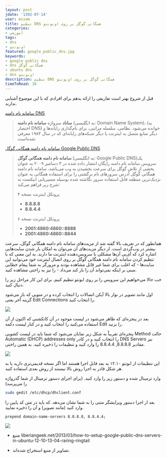 ```yaml
---
layout: post
jdate: '1392-07-14'
user: misam
title: تنظیم DNS همگانی گوگل بر روی اوبونتو
categories:
- آموزشی
tags:
- dns
- اوبونتو
featured: google_public_dns.jpg
keywords:
- google public dns
- dns همگانی گوگل
- ubuntu dns
- dns اوبونتو
description: تنظیم DNS همگانی گوگل بر روی اوبونتو
timeToRead: 10
---
```


قبل از شروع بهتر است تعاریفی را ارائه بدهم برای افرادی که با این موضوع آشنایی ندارند.

[سامانه نام دامنه DNS](http://fa.wikipedia.org/wiki/DNS)

> **ساناد** سرواژه **سامانه نام دامنه** (به انگلیسی: Domain Name System)‏، (به اختصار DNS) خوانده می‌شود. نظامی، سلسله مراتبی، برای نام‌گذاری رایانه‌ها و دیگر منابع متصل به اینترنت یا دیگر شبکه‌های رایانه‌ای که در سال ۱۹۸۴ معرفی شده‌است.

[سامانه نام دامنه همگانی گوگل Google Public DNS](http://fa.wikipedia.org/wiki/%D8%B3%D8%A7%D9%85%D8%A7%D9%86%D9%87_%D9%86%D8%A7%D9%85_%D8%AF%D8%A7%D9%85%D9%86%D9%87_%D9%87%D9%85%DA%AF%D8%A7%D9%86%DB%8C_%DA%AF%D9%88%DA%AF%D9%84)

> **سامانه نام دامنه همگانی گوگل** (به انگلیسی: Google Public DNS)‏ یک سرویس سامانه نام دامنه رایگان انتشار داده شده در ۳ دسامبر ۲۰۰۹ به عنوان بخشی از تلاش گوگل برای سرعت بخشیدن به وب می‌باشد، سامانه نام دامنه همگانی گوگل آدرس سرورهای نام برگشتی را برای استفاده همگانی به عنوان نزدیک‌ترین منطقه قابل استفاده سرور نگاشته شده بوسیله مسیریابی انیکست به شرح زیر فراهم می‌کند:
> 
> پروتکل اینترنت نسخه ۴
> 
> *   **8.8.8.8**
> *   **8.8.4.4**
> 
> پروتکل اینترنت نسخه ۶
> 
> *   **2001:4860:4860::8888**
> *   **2001:4860:4860::8844**

همانطور که در تعریف بالا گفته شد از مزیت‌های سامانه نام دامنه همگانی گوگل، سرعت بیشتر در وب‌گردی است. از دیگر مزیت‌های آن می‌توان به امکان بار شدن سایت‌هایی اشاره کرد که آی‌پی آن‌ها مشکلی با سرویس‌دهنده اینترنت ما دارند. به این معنی که با تنظیم کردن سامانه نام دامنه همگانی گوگل بر روی اتصال اینترنت خود می‌توانید این سایت‌ها - که اغلب برای شما غیر قابل مشاهده بودند و مرورگر به شما پیغام خطایی مبنی بر اینکه نمی‌تواند آن را بار کند می‌داد - را نیز به راحتی مشاهده کنید.

خب حالا می‌خواهیم این سرویس را بر روی ابونتو تنظیم کنیم. برای این کار مراحل زیر را دنبال کنید.

اول مانند تصویر در نوار بالا آیکن اتصالات را انتخاب کرده و در منویی که باز می‌شود گزینه آخر یعنی Edit Connections را انتخاب کنید.

![](/linuxiha/images/2013-10-06_1.png)

بعد در پنجره‌ای که ظاهر می‌شود در لیست موجود در آن کانکشنی که اکنون از آن استفاده می‌کنید را انتخاب کنید و در کنار لیست دکمه Edit را بزنید.

پنجره‌ای تقریباْ به شکل زیر نمایان می‌شود که شما باید در لیست کشویی Method حالت Automatic (DHCP) addresses only را انتخاب کنید و در کادر DNS Servers نیز مقادیر 8.8.8.8, 8.8.4.4 را وارد کنید و تنظیمات را ذخیره کنید. به همین راحتی.

![](/linuxiha/images/2013-10-06_2.png)

این تنظیمات از ابونتو ۱۲.۱۰ به بعد قابل اجرا هستند اما اگر نسخه قدیمی‌تری دارید یا به هر شکل قادر به اجرا روش بالا نیستند از روش بعدی استفاده کنید.

وارد ترمینال شده و دستور زیر را وارد کنید. (برای اجرای دستور ترمینال از شما گذرواژه را می‌پرسد)

```sh
sudo gedit /etc/dhcp/dhclient.conf
```

بعد از اجرا دستور ویرایشگر متنی را به شما نشان ‌می‌دهد. که باید در متن کد پایین را وارد کنید (مانند تصویر) و آن را ذخیره نمایید.

```
prepend domain-name-servers 8.8.8.8, 8.8.4.4;
```

![](/linuxiha/images/2013-10-06_3.png)

* منبع liberiangeek.net/2013/03/how-to-setup-google-public-dns-servers-in-ubuntu-12-10-13-04-raring-ringtail

* تصاویر از منبع استخراج شده‌اند.